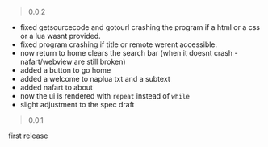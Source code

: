 > 0.0.2

- fixed getsourcecode and gotourl crashing the program if a html or a css or a lua wasnt provided.
- fixed program crashing if title or remote werent accessible.
- now return to home clears the search bar (when it doesnt crash - nafart/webview are still broken)
- added a button to go home
- added a welcome to naplua txt and a subtext
- added nafart to about
- now the ui is rendered with `repeat` instead of `while`
- slight adjustment to the spec draft

> 0.0.1

first release
